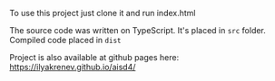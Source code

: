 To use this project just clone it and run index.html

The source code was written on TypeScript. It's placed in `src` folder. Compiled code placed in `dist`

Project is also available at github pages here: https://ilyakrenev.github.io/aisd4/